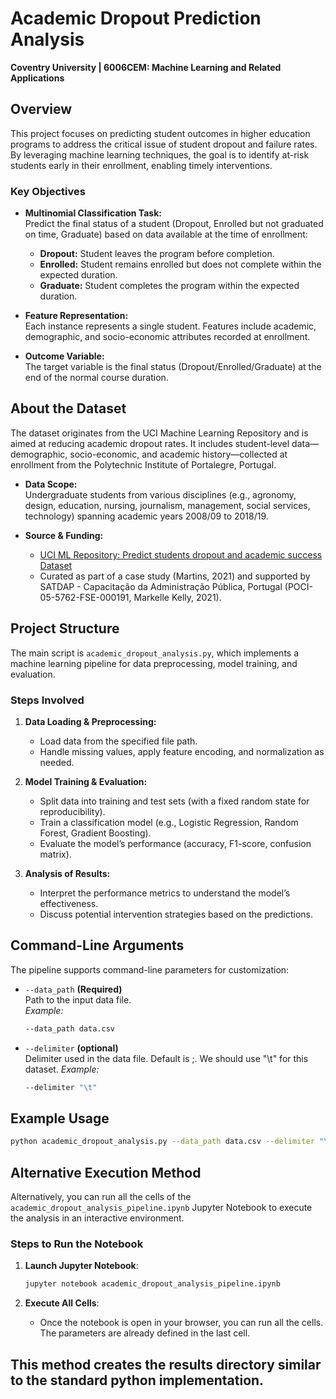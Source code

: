 # Academic Dropout Prediction Analysis

**Coventry University | 6006CEM: Machine Learning and Related Applications**

## Overview

This project focuses on predicting student outcomes in higher education programs to address the critical issue of student dropout and failure rates. By leveraging machine learning techniques, the goal is to identify at-risk students early in their enrollment, enabling timely interventions.

### Key Objectives

- **Multinomial Classification Task:**  
  Predict the final status of a student (Dropout, Enrolled but not graduated on time, Graduate) based on data available at the time of enrollment:
  - **Dropout:** Student leaves the program before completion.
  - **Enrolled:** Student remains enrolled but does not complete within the expected duration.
  - **Graduate:** Student completes the program within the expected duration.

- **Feature Representation:**  
  Each instance represents a single student. Features include academic, demographic, and socio-economic attributes recorded at enrollment.

- **Outcome Variable:**  
  The target variable is the final status (Dropout/Enrolled/Graduate) at the end of the normal course duration.

## About the Dataset

The dataset originates from the UCI Machine Learning Repository and is aimed at reducing academic dropout rates. It includes student-level data—demographic, socio-economic, and academic history—collected at enrollment from the Polytechnic Institute of Portalegre, Portugal.

- **Data Scope:**  
  Undergraduate students from various disciplines (e.g., agronomy, design, education, nursing, journalism, management, social services, technology) spanning academic years 2008/09 to 2018/19.

- **Source & Funding:**  
  - [UCI ML Repository: Predict students dropout and academic success Dataset](https://archive.ics.uci.edu/dataset/697/predict+students+dropout+and+academic+success)  
  - Curated as part of a case study (Martins, 2021) and supported by SATDAP - Capacitação da Administração Pública, Portugal (POCI-05-5762-FSE-000191, Markelle Kelly, 2021).

## Project Structure

The main script is `academic_dropout_analysis.py`, which implements a machine learning pipeline for data preprocessing, model training, and evaluation.

### Steps Involved

1. **Data Loading & Preprocessing:**  
   - Load data from the specified file path.
   - Handle missing values, apply feature encoding, and normalization as needed.

2. **Model Training & Evaluation:**  
   - Split data into training and test sets (with a fixed random state for reproducibility).
   - Train a classification model (e.g., Logistic Regression, Random Forest, Gradient Boosting).
   - Evaluate the model’s performance (accuracy, F1-score, confusion matrix).

3. **Analysis of Results:**  
   - Interpret the performance metrics to understand the model’s effectiveness.
   - Discuss potential intervention strategies based on the predictions.

## Command-Line Arguments

The pipeline supports command-line parameters for customization:

- `--data_path` **(Required)**  
  Path to the input data file.  
  *Example:*  
  ```bash
  --data_path data.csv

- `--delimiter` **(optional)**  
  Delimiter used in the data file. Default is ;. We should use "\t" for this dataset.
  *Example:*  
  ```bash
  --delimiter "\t"

## Example Usage
  ```bash
  python academic_dropout_analysis.py --data_path data.csv --delimiter "\t" 
```


## Alternative Execution Method

Alternatively, you can run all the cells of the `academic_dropout_analysis_pipeline.ipynb` Jupyter Notebook to execute the analysis in an interactive environment.

### Steps to Run the Notebook


1. **Launch Jupyter Notebook**:

    ```bash
    jupyter notebook academic_dropout_analysis_pipeline.ipynb
    ```

2. **Execute All Cells**:
    - Once the notebook is open in your browser, you can run all the cells. The parameters are already defined in the last cell.
  
This method creates the results directory similar to the standard python implementation.
---





